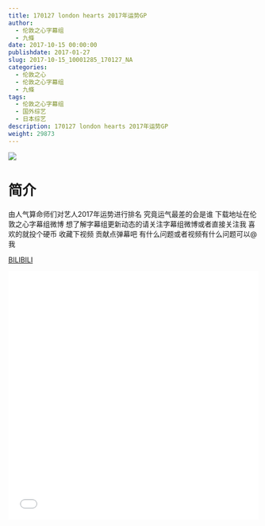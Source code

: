 ```yaml
---
title: 170127 london hearts 2017年运势GP
author: 
  - 伦敦之心字幕组
  - 九條
date: 2017-10-15 00:00:00
publishdate: 2017-01-27
slug: 2017-10-15_10001285_170127_NA
categories: 
  - 伦敦之心
  - 伦敦之心字幕组
  - 九條
tags: 
  - 伦敦之心字幕组
  - 国外综艺
  - 日本综艺
description: 170127 london hearts 2017年运势GP
weight: 29873
---
```


![](https://i.imgur.com/uQeMDph.jpg)

# 简介  
由人气算命师们对艺人2017年运势进行排名 究竟运气最差的会是谁  下载地址在伦敦之心字幕组微博 想了解字幕组更新动态的请关注字幕组微博或者直接关注我 喜欢的就投个硬币 收藏下视频 贡献点弹幕吧
有什么问题或者视频有什么问题可以@我

  [BILIBILI](https://www.bilibili.com/video/av10001285/)


  <iframe src="//www.bilibili.com/html/html5player.html?cid=16531746&aid=10001285" width="100%" height="500" frameborder="0" allowfullscreen="allowfullscreen"></iframe>
